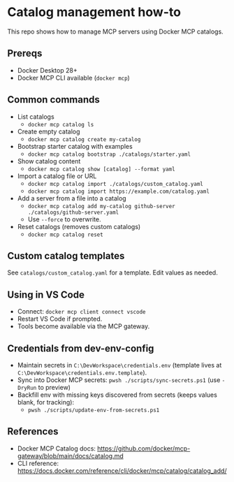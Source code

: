 # Catalog management how-to

This repo shows how to manage MCP servers using Docker MCP catalogs.

## Prereqs
- Docker Desktop 28+
- Docker MCP CLI available (`docker mcp`)

## Common commands
- List catalogs
  - `docker mcp catalog ls`
- Create empty catalog
  - `docker mcp catalog create my-catalog`
- Bootstrap starter catalog with examples
  - `docker mcp catalog bootstrap ./catalogs/starter.yaml`
- Show catalog content
  - `docker mcp catalog show [catalog] --format yaml`
- Import a catalog file or URL
  - `docker mcp catalog import ./catalogs/custom_catalog.yaml`
  - `docker mcp catalog import https://example.com/catalog.yaml`
- Add a server from a file into a catalog
  - `docker mcp catalog add my-catalog github-server ./catalogs/github-server.yaml`
  - Use `--force` to overwrite.
- Reset catalogs (removes custom catalogs)
  - `docker mcp catalog reset`

## Custom catalog templates
See `catalogs/custom_catalog.yaml` for a template. Edit values as needed.

## Using in VS Code
- Connect: `docker mcp client connect vscode`
- Restart VS Code if prompted.
- Tools become available via the MCP gateway.

## Credentials from dev-env-config
- Maintain secrets in `C:\DevWorkspace\credentials.env` (template lives at `C:\DevWorkspace\credentials.env.template`).
- Sync into Docker MCP secrets: `pwsh ./scripts/sync-secrets.ps1` (use `-DryRun` to preview)
- Backfill env with missing keys discovered from secrets (keeps values blank, for tracking):
  - `pwsh ./scripts/update-env-from-secrets.ps1`

## References
- Docker MCP Catalog docs: https://github.com/docker/mcp-gateway/blob/main/docs/catalog.md
- CLI reference: https://docs.docker.com/reference/cli/docker/mcp/catalog/catalog_add/
